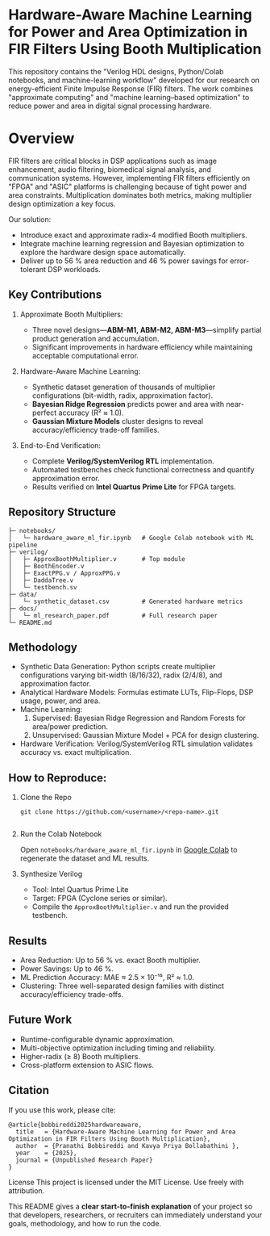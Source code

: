 
# Hardware-Aware Machine Learning for Power and Area Optimization in FIR Filters Using Booth Multiplication

This repository contains the "Verilog HDL designs, Python/Colab notebooks, and machine-learning workflow" developed for our research on energy-efficient Finite Impulse Response (FIR) filters.
The work combines "approximate computing" and "machine learning–based optimization" to reduce power and area in digital signal processing hardware.

# Overview

FIR filters are critical blocks in DSP applications such as image enhancement, audio filtering, biomedical signal analysis, and communication systems.
However, implementing FIR filters efficiently on "FPGA" and "ASIC" platforms is challenging because of tight power and area constraints.
Multiplication dominates both metrics, making multiplier design optimization a key focus.

Our solution:

* Introduce exact and approximate radix-4 modified Booth multipliers.
* Integrate machine learning regression and Bayesian optimization to explore the hardware design space automatically.
* Deliver up to 56 % area reduction and 46 % power savings for error-tolerant DSP workloads.


## Key Contributions

1. Approximate Booth Multipliers:

   * Three novel designs—**ABM-M1, ABM-M2, ABM-M3**—simplify partial product generation and accumulation.
   * Significant improvements in hardware efficiency while maintaining acceptable computational error.

2. Hardware-Aware Machine Learning:

   * Synthetic dataset generation of thousands of multiplier configurations (bit-width, radix, approximation factor).
   * **Bayesian Ridge Regression** predicts power and area with near-perfect accuracy (R² ≈ 1.0).
   * **Gaussian Mixture Models** cluster designs to reveal accuracy/efficiency trade-off families.

3. End-to-End Verification:

   * Complete **Verilog/SystemVerilog RTL** implementation.
   * Automated testbenches check functional correctness and quantify approximation error.
   * Results verified on **Intel Quartus Prime Lite** for FPGA targets.


##  Repository Structure

```
├─ notebooks/
│   └─ hardware_aware_ml_fir.ipynb   # Google Colab notebook with ML pipeline
├─ verilog/
│   ├─ ApproxBoothMultiplier.v       # Top module
│   ├─ BoothEncoder.v
│   ├─ ExactPPG.v / ApproxPPG.v
│   ├─ DaddaTree.v
│   └─ testbench.sv
├─ data/
│   └─ synthetic_dataset.csv         # Generated hardware metrics
├─ docs/
│   └─ ml_research_paper.pdf         # Full research paper
└─ README.md
```

## Methodology

* Synthetic Data Generation: Python scripts create multiplier configurations varying bit-width (8/16/32), radix (2/4/8), and approximation factor.
* Analytical Hardware Models: Formulas estimate LUTs, Flip-Flops, DSP usage, power, and area.
* Machine Learning:
  1) Supervised: Bayesian Ridge Regression and Random Forests for area/power prediction.
  2) Unsupervised: Gaussian Mixture Model + PCA for design clustering.
* Hardware Verification: Verilog/SystemVerilog RTL simulation validates accuracy vs. exact multiplication.

## How to Reproduce:

1. Clone the Repo
   ```
   git clone https://github.com/<username>/<repo-name>.git
   
   
2. Run the Colab Notebook
   
    Open `notebooks/hardware_aware_ml_fir.ipynb` in [Google Colab](https://colab.research.google.com/) to regenerate the dataset and ML results.
   
4. Synthesize Verilog
   * Tool: Intel Quartus Prime Lite
   * Target: FPGA (Cyclone series or similar).
   * Compile the `ApproxBoothMultiplier.v` and run the provided testbench.

## Results

* Area Reduction: Up to 56 % vs. exact Booth multiplier.
* Power Savings: Up to 46 %.
* ML Prediction Accuracy: MAE ≈ 2.5 × 10⁻¹⁵, R² ≈ 1.0.
* Clustering: Three well-separated design families with distinct accuracy/efficiency trade-offs.

## Future Work

* Runtime-configurable dynamic approximation.
* Multi-objective optimization including timing and reliability.
* Higher-radix (≥ 8) Booth multipliers.
* Cross-platform extension to ASIC flows.

##  Citation

If you use this work, please cite:

```
@article{bobbireddi2025hardwareaware,
  title   = {Hardware-Aware Machine Learning for Power and Area Optimization in FIR Filters Using Booth Multiplication},
  author  = {Pranathi Bobbireddi and Kavya Priya Bollabathini },
  year    = {2025},
  journal = {Unpublished Research Paper}
}
```

License
This project is licensed under the MIT License. Use freely with attribution.


This README gives a **clear start-to-finish explanation** of your project so that developers, researchers, or recruiters can immediately understand your goals, methodology, and how to run the code.
